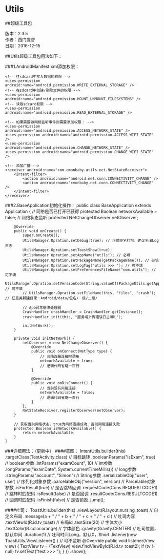 # Utils
##超级工具包

版本：2.3.5<br>
作者：西门提督<br>
日期：2016-12-15

##Utils超级工具包用法如下：

###1.AndroidManifest.xml添加权限：

    <!-- 往sdcard中写入数据的权限 -->
    <uses-permission android:name="android.permission.WRITE_EXTERNAL_STORAGE" />
    <!-- 在sdcard中创建/删除文件的权限 -->
    <uses-permission android:name="android.permission.MOUNT_UNMOUNT_FILESYSTEMS" />
    <!-- 读取sdcard权限 -->
    <uses-permission android:name="android.permission.READ_EXTERNAL_STORAGE" />
    
    <!-- 如果需要做网络监听事件则需要添加权限： -->
    <uses-permission android:name="android.permission.ACCESS_NETWORK_STATE" />
    <uses-permission android:name="android.permission.ACCESS_WIFI_STATE" />
    <uses-permission android:name="android.permission.CHANGE_NETWORK_STATE" />
    <uses-permission android:name="android.permission.CHANGE_WIFI_STATE" />
    
    <!-- 添加广播 -->
    <receiver android:name="com.cmonbaby.utils.net.NetStateReceiver">
        <intent-filter>
            <action android:name="android.net.conn.CONNECTIVITY_CHANGE" />
            <action android:name="cmonbaby.net.conn.CONNECTIVITY_CHANGE" />
        </intent-filter>
    </receiver>

###2.BaseApplication初始化操作：
    public class BaseApplication extends Application {
        // 网络是否已打开已获得
        protected Boolean networkAvailable = false;
        // 网络状态监听
        protected NetChangeObserver netObserver;
    
        @Override
        public void onCreate() {
            super.onCreate();
            UtilsManager.Opration.setDebug(true); // 正式签名打包，建议关闭Log日志
            UtilsManager.Opration.setToastShow(true);
            UtilsManager.Opration.setAppName("utils"); // 必填
            UtilsManager.Opration.setPackageName(getPackageName()); // 必填
            UtilsManager.Opration.setLogTag("utils >>> "); // 可不填
            UtilsManager.Opration.setPreferencesFileName("com.utils"); // 可不填
            UtilsManager.Opration.setVersionCode(String.valueOf(PackageUtils.getAppVersionCode(this))); // 可不填
            // UtilsManager.Opration.setFileName(this, "files", "crash"); // 任意类新建目录：Android/data/包名/一级/二级/
    
            // App异常崩溃处理器
            CrashHandler crashHandler = CrashHandler.getInstance();
            crashHandler.init(this, "服务端上传错误日志URL");
    
            initNetWork();
        }
    
        private void initNetWork() {
            netObserver = new NetChangeObserver() {
                @Override
                public void onConnect(NetType type) {
                    // 网络连接连接时调用
                    networkAvailable = true;
                    // 逻辑代码省略一百行
                }
    
                @Override
                public void onDisConnect() {
                    // 当前没有网络连接
                    networkAvailable = false;
                    // 逻辑代码省略一百行
                }
            };
            NetStateReceiver.registerObserver(netObserver);
        }
    
        // 获取当前网络状态，true为网络连接成功，否则网络连接失败
        protected Boolean isNetworkAvailable() {
            return networkAvailable;
        }
    }

###详细用法：（更新中）
####意图：
    IntentUtils.builder(this)
            .targetClass(TestActivity.class) // 目标跳转
            .booleanParams("isExam", true) // boolean参数
            .intParams("examCount", 10) // int参数
            .longParams("examDate", System.currentTimeMillis()) // long参数
            .stringParams("account", "Simon") // String参数
            .serializableObj("user", user) // 序列化对象参数
            .parcelableObj("version", version) // Parcelable对象参数
            .isForResult(true) // 是否跳转回调
            .requestCode(Cons.REQUESTCODE1) // 跳转时匹配码
            .isResult(false) // 是否回调
            .resultCode(Cons.RESULTCODE1) // 回调时匹配码
            .isFinish(false) // 是否销毁
            .jump();

####吐司：
    ToastUtils.builder(this)
            .viewLayout(R.layout.nursing_toast) // 自定义布局
            .message(a + " / " + b + " / " + c + " / " + d ) // 吐司内容
            .textViewId(R.id.tv_toast) // 布局id
            .textSize(20) // 字体大小
            .textColor(R.color.orange) // 字体颜色
            .gravity(Gravity.CENTER) // 吐司位置，默认中间
            .duration(1) // 吐司时间Long，默认0，Short
            .listener(new ToastUtils.ViewListener() { // 可不监听
                @Override
                public void listener(View view) {
                    TextView tv = (TextView) view.findViewById(R.id.tv_toast2);
                    if (tv != null) tv.setText("test >>> ");
                }
            })
            .show();
